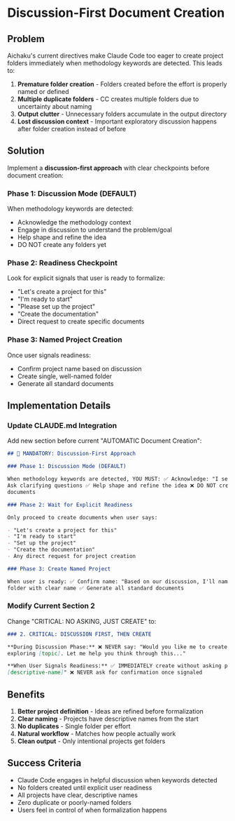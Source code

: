 # Discussion-First Document Creation

## Problem

Aichaku's current directives make Claude Code too eager to create project folders immediately when methodology keywords
are detected. This leads to:

1. **Premature folder creation** - Folders created before the effort is properly named or defined
2. **Multiple duplicate folders** - CC creates multiple folders due to uncertainty about naming
3. **Output clutter** - Unnecessary folders accumulate in the output directory
4. **Lost discussion context** - Important exploratory discussion happens after folder creation instead of before

## Solution

Implement a **discussion-first approach** with clear checkpoints before document creation:

### Phase 1: Discussion Mode (DEFAULT)

When methodology keywords are detected:

- Acknowledge the methodology context
- Engage in discussion to understand the problem/goal
- Help shape and refine the idea
- DO NOT create any folders yet

### Phase 2: Readiness Checkpoint

Look for explicit signals that user is ready to formalize:

- "Let's create a project for this"
- "I'm ready to start"
- "Please set up the project"
- "Create the documentation"
- Direct request to create specific documents

### Phase 3: Named Project Creation

Once user signals readiness:

- Confirm project name based on discussion
- Create single, well-named folder
- Generate all standard documents

## Implementation Details

### Update CLAUDE.md Integration

Add new section before current "AUTOMATIC Document Creation":

```markdown
## 🎯 MANDATORY: Discussion-First Approach

### Phase 1: Discussion Mode (DEFAULT)

When methodology keywords are detected, YOU MUST: ✅ Acknowledge: "I see you're thinking about [methodology context]" ✅
Ask clarifying questions ✅ Help shape and refine the idea ❌ DO NOT create any project folders ❌ DO NOT create any
documents

### Phase 2: Wait for Explicit Readiness

Only proceed to create documents when user says:

- "Let's create a project for this"
- "I'm ready to start"
- "Set up the project"
- "Create the documentation"
- Any direct request for project creation

### Phase 3: Create Named Project

When user is ready: ✅ Confirm name: "Based on our discussion, I'll name this project: [descriptive-name]" ✅ Create ONE
folder with clear name ✅ Generate all standard documents
```

### Modify Current Section 2

Change "CRITICAL: NO ASKING, JUST CREATE" to:

```markdown
### 2. CRITICAL: DISCUSSION FIRST, THEN CREATE

**During Discussion Phase:** ❌ NEVER say: "Would you like me to create..." ✅ ALWAYS say: "I understand you're
exploring [topic]. Let me help you think through this..."

**When User Signals Readiness:** ✅ IMMEDIATELY create without asking permission ✅ Say: "Creating project:
[descriptive-name]" ❌ NEVER ask for confirmation once signaled
```

## Benefits

1. **Better project definition** - Ideas are refined before formalization
2. **Clear naming** - Projects have descriptive names from the start
3. **No duplicates** - Single folder per effort
4. **Natural workflow** - Matches how people actually work
5. **Clean output** - Only intentional projects get folders

## Success Criteria

- Claude Code engages in helpful discussion when keywords detected
- No folders created until explicit user readiness
- All projects have clear, descriptive names
- Zero duplicate or poorly-named folders
- Users feel in control of when formalization happens
